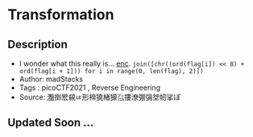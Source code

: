 # Transformation

## Description
- I wonder what this really is... [enc](https://github.com/Sriraj151/picoCTF_writeups/edit/main/Rev/1%20.%20Transformation/enc). `join([chr((ord(flag[i]) << 8) + ord(flag[i + 1])) for i in range(0, len(flag), 2)])`
- Author: madStacks
- Tags  : picoCTF2021 , Reverse Engineering
- Source: 灩捯䍔䙻ㄶ形楴獟楮獴㌴摟潦弸弲㘶㠴挲ぽ

## Updated Soon ...
